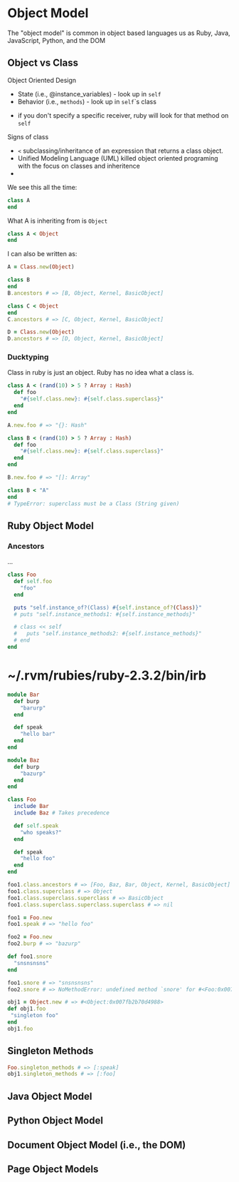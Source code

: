 # Object Model

The "object model" is common in object based languages us as Ruby, Java, JavaScript, Python, and the DOM

## Object vs Class

Object Oriented Design
* State (i.e., @instance_variables) - look up in `self`
* Behavior (i.e., `methods`) - look up in `self`\`s class
 - if you don't specify a specific receiver, ruby will look for that method on `self`

Signs of class
* `<` subclassing/inheritance of an expression that returns a class object.
* Unified Modeling Language (UML) killed object oriented programing with the focus on classes and inheritence
*

We see this all the time:
```ruby
class A
end
```
What A is inheriting from is `Object`
```ruby
class A < Object
end
```
I can also be written as:
```ruby
A = Class.new(Object)
```

```ruby
class B
end
B.ancestors # => [B, Object, Kernel, BasicObject] 

class C < Object
end
C.ancestors # => [C, Object, Kernel, BasicObject] 

D = Class.new(Object)
D.ancestors # => [D, Object, Kernel, BasicObject] 
```

### Ducktyping

Class in ruby is just an object.  Ruby has no idea what a class is.

```ruby
class A < (rand(10) > 5 ? Array : Hash)
  def foo
    "#{self.class.new}: #{self.class.superclass}"
  end
end

A.new.foo # => "{}: Hash"

class B < (rand(10) > 5 ? Array : Hash)
  def foo
    "#{self.class.new}: #{self.class.superclass}"
  end
end

B.new.foo # => "[]: Array" 
```

```ruby
class B < "A"
end
# TypeError: superclass must be a Class (String given)
```

## Ruby Object Model

### Ancestors

...



```ruby
class Foo
  def self.foo
    "foo"
  end

  puts "self.instance_of?(Class) #{self.instance_of?(Class)}"
  # puts "self.instance_methods1: #{self.instance_methods}"

  # class << self
  #   puts "self.instance_methods2: #{self.instance_methods}"
  # end
end
```

# ~/.rvm/rubies/ruby-2.3.2/bin/irb
```ruby
module Bar
  def burp
    "barurp"
  end

  def speak
    "hello bar"
  end
end

module Baz
  def burp
    "bazurp"
  end
end

class Foo
  include Bar
  include Baz # Takes precedence

  def self.speak
    "who speaks?"
  end

  def speak
    "hello foo"
  end
end

foo1.class.ancestors # => [Foo, Baz, Bar, Object, Kernel, BasicObject] 
foo1.class.superclass # => Object 
foo1.class.superclass.superclass # => BasicObject 
foo1.class.superclass.superclass.superclass # => nil 

foo1 = Foo.new
foo1.speak # => "hello foo" 

foo2 = Foo.new
foo2.burp # => "bazurp" 

def foo1.snore
  "snsnsnsns"
end

foo1.snore # => "snsnsnsns"
foo2.snore # => NoMethodError: undefined method `snore' for #<Foo:0x007fb2b6123138>

obj1 = Object.new # => #<Object:0x007fb2b70d4988> 
def obj1.foo
 "singleton foo"
end
obj1.foo
```

## Singleton Methods

```ruby
Foo.singleton_methods # => [:speak] 
obj1.singleton_methods # => [:foo] 
```

## Java Object Model



## Python Object Model

## Document Object Model (i.e., the DOM)

## Page Object Models